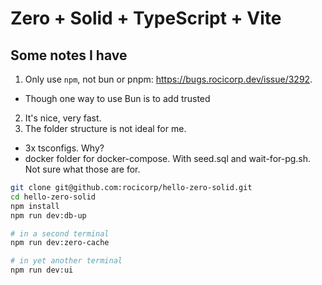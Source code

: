 # Zero + Solid + TypeScript + Vite

## Some notes I have

1. Only use `npm`, not bun or pnpm: https://bugs.rocicorp.dev/issue/3292.

- Though one way to use Bun is to add trusted

2. It's nice, very fast.
3. The folder structure is not ideal for me.

- 3x tsconfigs. Why?
- docker folder for docker-compose. With seed.sql and wait-for-pg.sh. Not sure what those are for.

```bash
git clone git@github.com:rocicorp/hello-zero-solid.git
cd hello-zero-solid
npm install
npm run dev:db-up

# in a second terminal
npm run dev:zero-cache

# in yet another terminal
npm run dev:ui
```

